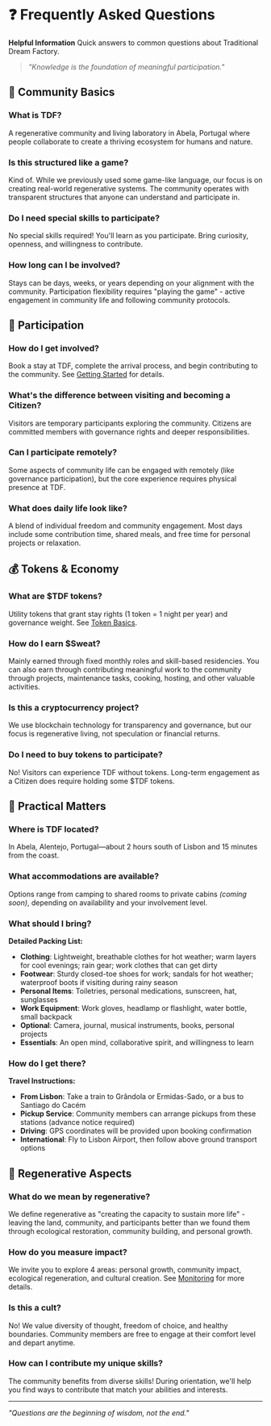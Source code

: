 # ❓ Frequently Asked Questions

**Helpful Information** Quick answers to common questions about Traditional Dream Factory.

> *"Knowledge is the foundation of meaningful participation."*

## 🌱 Community Basics

### What is TDF?
A regenerative community and living laboratory in Abela, Portugal where people collaborate to create a thriving ecosystem for humans and nature.

### Is this structured like a game?
Kind of. While we previously used some game-like language, our focus is on creating real-world regenerative systems. The community operates with transparent structures that anyone can understand and participate in.

### Do I need special skills to participate?
No special skills required! You'll learn as you participate. Bring curiosity, openness, and willingness to contribute.

### How long can I be involved?
Stays can be days, weeks, or years depending on your alignment with the community. Participation flexibility requires "playing the game" - active engagement in community life and following community protocols.

## 🔄 Participation

### How do I get involved?
Book a stay at TDF, complete the arrival process, and begin contributing to the community. See [Getting Started](getting_started.md) for details.

### What's the difference between visiting and becoming a Citizen?
Visitors are temporary participants exploring the community. Citizens are committed members with governance rights and deeper responsibilities.

### Can I participate remotely?
Some aspects of community life can be engaged with remotely (like governance participation), but the core experience requires physical presence at TDF.

### What does daily life look like?
A blend of individual freedom and community engagement. Most days include some contribution time, shared meals, and free time for personal projects or relaxation.

## 💰 Tokens & Economy

### What are $TDF tokens?
Utility tokens that grant stay rights (1 token = 1 night per year) and governance weight. See [Token Basics](../05_token-economy/token_basics.md).

### How do I earn $Sweat?
Mainly earned through fixed monthly roles and skill-based residencies. You can also earn through contributing meaningful work to the community through projects, maintenance tasks, cooking, hosting, and other valuable activities.

### Is this a cryptocurrency project?
We use blockchain technology for transparency and governance, but our focus is regenerative living, not speculation or financial returns.

### Do I need to buy tokens to participate?
No! Visitors can experience TDF without tokens. Long-term engagement as a Citizen does require holding some $TDF tokens.

## 🏡 Practical Matters

### Where is TDF located?
In Abela, Alentejo, Portugal—about 2 hours south of Lisbon and 15 minutes from the coast.

### What accommodations are available?
Options range from camping to shared rooms to private cabins *(coming soon)*, depending on availability and your involvement level.

### What should I bring?
**Detailed Packing List:**
- **Clothing**: Lightweight, breathable clothes for hot weather; warm layers for cool evenings; rain gear; work clothes that can get dirty
- **Footwear**: Sturdy closed-toe shoes for work; sandals for hot weather; waterproof boots if visiting during rainy season
- **Personal Items**: Toiletries, personal medications, sunscreen, hat, sunglasses
- **Work Equipment**: Work gloves, headlamp or flashlight, water bottle, small backpack
- **Optional**: Camera, journal, musical instruments, books, personal projects
- **Essentials**: An open mind, collaborative spirit, and willingness to learn

### How do I get there?
**Travel Instructions:**
- **From Lisbon**: Take a train to Grândola or Ermidas-Sado, or a bus to Santiago do Cacém
- **Pickup Service**: Community members can arrange pickups from these stations (advance notice required)
- **Driving**: GPS coordinates will be provided upon booking confirmation
- **International**: Fly to Lisbon Airport, then follow above ground transport options

## 🌱 Regenerative Aspects

### What do we mean by regenerative?
We define regenerative as "creating the capacity to sustain more life" - leaving the land, community, and participants better than we found them through ecological restoration, community building, and personal growth.

### How do you measure impact?
We invite you to explore 4 areas: personal growth, community impact, ecological regeneration, and cultural creation. See [Monitoring](../07_land-stewardship/monitoring.md) for more details.

### Is this a cult?
No! We value diversity of thought, freedom of choice, and healthy boundaries. Community members are free to engage at their comfort level and depart anytime.

### How can I contribute my unique skills?
The community benefits from diverse skills! During orientation, we'll help you find ways to contribute that match your abilities and interests.

---

*"Questions are the beginning of wisdom, not the end."*
